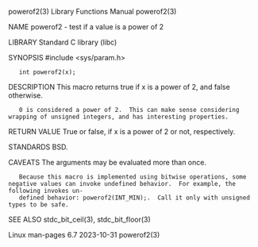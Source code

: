 powerof2(3)							   Library Functions Manual							   powerof2(3)

NAME
       powerof2 - test if a value is a power of 2

LIBRARY
       Standard C library (libc)

SYNOPSIS
       #include <sys/param.h>

       int powerof2(x);

DESCRIPTION
       This macro returns true if x is a power of 2, and false otherwise.

       0 is considered a power of 2.  This can make sense considering wrapping of unsigned integers, and has interesting properties.

RETURN VALUE
       True or false, if x is a power of 2 or not, respectively.

STANDARDS
       BSD.

CAVEATS
       The arguments may be evaluated more than once.

       Because this macro is implemented using bitwise operations, some negative values can invoke undefined behavior.	For example, the following invokes un‐
       defined behavior: powerof2(INT_MIN);.  Call it only with unsigned types to be safe.

SEE ALSO
       stdc_bit_ceil(3), stdc_bit_floor(3)

Linux man-pages 6.7							  2023-10-31								   powerof2(3)
